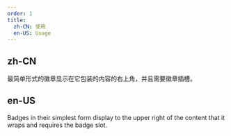 ```yaml
---
order: 1
title:
  zh-CN: 使用
  en-US: Usage
---
```


## zh-CN

最简单形式的徽章显示在它包装的内容的右上角，并且需要徽章插槽。

## en-US

Badges in their simplest form display to the upper right of the content that it wraps and requires the badge slot.